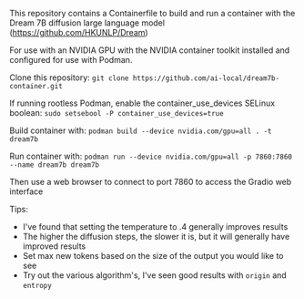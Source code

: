 This repository contains a Containerfile to build and run a container with the Dream 7B diffusion large language model (https://github.com/HKUNLP/Dream)

For use with an NVIDIA GPU with the NVIDIA container toolkit installed and configured for use with Podman.

Clone this repository: `git clone https://github.com/ai-local/dream7b-container.git`

If running rootless Podman, enable the container_use_devices SELinux boolean: `sudo setsebool -P container_use_devices=true`

Build container with:  `podman build --device nvidia.com/gpu=all . -t dream7b`

Run container with:  `podman run --device nvidia.com/gpu=all -p 7860:7860 --name dream7b dream7b`

Then use a web browser to connect to port 7860 to access the Gradio web interface

Tips: 
- I've found that setting the temperature to .4 generally improves results
- The higher the diffusion steps, the slower it is, but it will generally have improved results
- Set max new tokens based on the size of the output you would like to see
- Try out the various algorithm's, I've seen good results with `origin` and `entropy`
